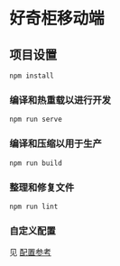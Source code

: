 # 好奇柜移动端

## 项目设置

```
npm install
```

### 编译和热重载以进行开发

```
npm run serve
```

### 编译和压缩以用于生产

```
npm run build
```

### 整理和修复文件

```
npm run lint
```

### 自定义配置

见 [配置参考](https://cli.vuejs.org/config/)
